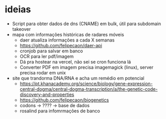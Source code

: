 # ideias

- Script para obter dados de dns (CNAME) em bulk, útil para subdomain takeover
- mapa com informações históricas de radares móveis
  - daer atualiza informações a cada X semanas
  - https://github.com/felipecaon/daer-api
  - cronjob para salvar em banco
  - OCR para ler pdf/imagem
  - Dá pra hostear na vercel, não sei se cron funciona lá
  - Converter PDF em imagem precisa imagemagick (linux), server precisa rodar em unix 
- site que trandorma DNA/RNA e acha um remédio em potencial
  - https://pt.khanacademy.org/science/biology/gene-expression-central-dogma/central-dogma-transcription/a/the-genetic-code-discovery-and-properties
  - https://github.com/felipecaon/biogenetics
  - codons -> ???? -> base de dados
  - rosalind para infomrmações de banco
